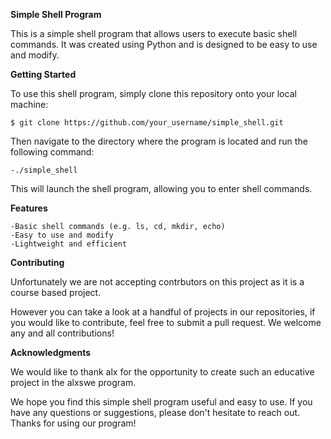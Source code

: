**Simple Shell Program**

This is a simple shell program that allows users to execute basic shell commands. It was created using Python and is designed to be easy to use and modify.


**Getting Started**

To use this shell program, simply clone this repository onto your local machine:

	$ git clone https://github.com/your_username/simple_shell.git

Then navigate to the directory where the program is located and run the following command:

	-./simple_shell

This will launch the shell program, allowing you to enter shell commands.


**Features**

	-Basic shell commands (e.g. ls, cd, mkdir, echo)
	-Easy to use and modify
	-Lightweight and efficient


**Contributing**

Unfortunately we are not accepting contrbutors on this project as it is a course based project.

However you can take a look at a handful of projects in our repositories, if you would like to contribute, feel free to submit a pull request. We welcome any and all contributions!


**Acknowledgments**

We would like to thank alx for the opportunity to create such an educative project in the alxswe program.

We hope you find this simple shell program useful and easy to use. If you have any questions or suggestions, please don't hesitate to reach out. Thanks for using our program!

